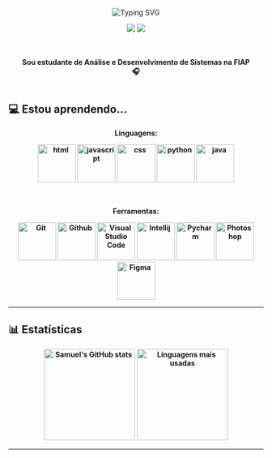 <p align="center">
  <img align="center" src="https://readme-typing-svg.demolab.com?font=Open+Sans&weight=500&size=50&duration=4000&pause=300&color=fccb6f&center=true&vCenter=true&repeat=false&random=false&width=1200&height=200&lines=Olá!+Eu+sou+o+Samuel!&background=010d23" alt="Typing SVG" />
</p>

<div align="center">
  <a href="mailto:samueldamasceno.vip@gmail.com"><img src="https://img.shields.io/badge/Email-D14836?style=for-the-badge&logo=gmail&logoColor=white&color=038bbb"/></a>
  <a href="https://www.linkedin.com/in/samuel-damasceno-174a32312/" target="_blank"><img src="https://img.shields.io/badge/LinkedIn-0A66C2?style=for-the-badge&logo=linkedin&logoColor=white&color=038bbb"/></a>
  <!-- <a href="#" target="_blank"><img src="https://img.shields.io/badge/Instagram-E4405F?style=for-the-badge&logo=instagram&logoColor=white&color=038bbb"/></a> -->
</div>

<br>
<p align="center">
    <br>
    <strong>Sou estudante de Análise e Desenvolvimento de Sistemas na FIAP<strong>
    <br>
    🎧
    <br>
    <br>
</p>

## 💻 Estou aprendendo...

<p align="center">
  <strong>Linguagens:</strong>
</p>

<p align="center" >
  <img alt="html" src="https://cdn.jsdelivr.net/gh/devicons/devicon@latest/icons/html5/html5-plain-wordmark.svg" width="75" height="75"/>
<img alt="javascript" src="https://cdn.jsdelivr.net/gh/devicons/devicon@latest/icons/javascript/javascript-original.svg" width="75" height="75"/>
  <img alt="css" src="https://cdn.jsdelivr.net/gh/devicons/devicon@latest/icons/css3/css3-plain-wordmark.svg" width="75" height="75"/>
  <img alt="python" src="https://cdn.jsdelivr.net/gh/devicons/devicon@latest/icons/python/python-plain.svg" width="75" height="75"/>
  <img alt="java" src="https://cdn.jsdelivr.net/gh/devicons/devicon@latest/icons/java/java-plain.svg" width="75" height="75"/>
</p>

<br>
<p align="center">
  <strong>Ferramentas:</strong>
</p>

<p align="center">
<img alt="Git" src="https://cdn.jsdelivr.net/gh/devicons/devicon@latest/icons/git/git-original.svg" width="75" height="75"/>
<img alt="Github" src="https://cdn.jsdelivr.net/gh/devicons/devicon@latest/icons/github/github-original.svg" width="75" height="75"/>
<img alt="Visual Studio Code" src="https://cdn.jsdelivr.net/gh/devicons/devicon@latest/icons/vscode/vscode-original.svg" width="75" height="75"/>
<img alt="Intellij" src="https://cdn.jsdelivr.net/gh/devicons/devicon@latest/icons/intellij/intellij-original.svg" width="75" height="75"/>
<img alt="Pycharm" src="https://cdn.jsdelivr.net/gh/devicons/devicon@latest/icons/pycharm/pycharm-original.svg" width="75" height="75"/>
<img alt="Photoshop" src="https://cdn.jsdelivr.net/gh/devicons/devicon@latest/icons/photoshop/photoshop-original.svg" width="75" height="75"/>
<img alt="Figma" src="https://cdn.jsdelivr.net/gh/devicons/devicon@latest/icons/figma/figma-original.svg" width="75" height="75"/>
          
</p>     
          

---

## 📊 Estatísticas

<div align="center">
  <img src="https://github-readme-stats.vercel.app/api?username=samueldamasceno&show_icons=true&theme=transparent&title_color=e19f41&text_color=fccb6f&icon_color=038bbb&hide_border=true" alt="Samuel's GitHub stats" height="180"/>
  <img src="https://github-readme-stats.vercel.app/api/top-langs/?username=samueldamasceno&layout=compact&theme=transparent&title_color=e19f41&text_color=fccb6f&hide_border=true" alt="Linguagens mais usadas" height="180"/>
</div>

---
